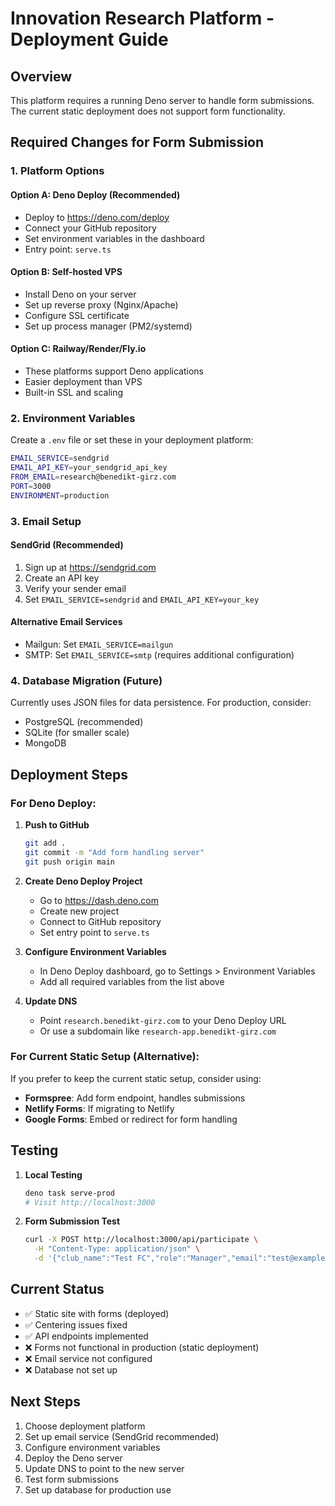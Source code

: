 # Innovation Research Platform - Deployment Guide

## Overview
This platform requires a running Deno server to handle form submissions. The current static deployment does not support form functionality.

## Required Changes for Form Submission

### 1. Platform Options

#### Option A: Deno Deploy (Recommended)
- Deploy to https://deno.com/deploy
- Connect your GitHub repository
- Set environment variables in the dashboard
- Entry point: `serve.ts`

#### Option B: Self-hosted VPS
- Install Deno on your server
- Set up reverse proxy (Nginx/Apache)
- Configure SSL certificate
- Set up process manager (PM2/systemd)

#### Option C: Railway/Render/Fly.io
- These platforms support Deno applications
- Easier deployment than VPS
- Built-in SSL and scaling

### 2. Environment Variables

Create a `.env` file or set these in your deployment platform:

```bash
EMAIL_SERVICE=sendgrid
EMAIL_API_KEY=your_sendgrid_api_key
FROM_EMAIL=research@benedikt-girz.com
PORT=3000
ENVIRONMENT=production
```

### 3. Email Setup

#### SendGrid (Recommended)
1. Sign up at https://sendgrid.com
2. Create an API key
3. Verify your sender email
4. Set `EMAIL_SERVICE=sendgrid` and `EMAIL_API_KEY=your_key`

#### Alternative Email Services
- Mailgun: Set `EMAIL_SERVICE=mailgun`
- SMTP: Set `EMAIL_SERVICE=smtp` (requires additional configuration)

### 4. Database Migration (Future)

Currently uses JSON files for data persistence. For production, consider:
- PostgreSQL (recommended)
- SQLite (for smaller scale)
- MongoDB

## Deployment Steps

### For Deno Deploy:

1. **Push to GitHub**
   ```bash
   git add .
   git commit -m "Add form handling server"
   git push origin main
   ```

2. **Create Deno Deploy Project**
   - Go to https://dash.deno.com
   - Create new project
   - Connect to GitHub repository
   - Set entry point to `serve.ts`

3. **Configure Environment Variables**
   - In Deno Deploy dashboard, go to Settings > Environment Variables
   - Add all required variables from the list above

4. **Update DNS**
   - Point `research.benedikt-girz.com` to your Deno Deploy URL
   - Or use a subdomain like `research-app.benedikt-girz.com`

### For Current Static Setup (Alternative):

If you prefer to keep the current static setup, consider using:
- **Formspree**: Add form endpoint, handles submissions
- **Netlify Forms**: If migrating to Netlify
- **Google Forms**: Embed or redirect for form handling

## Testing

1. **Local Testing**
   ```bash
   deno task serve-prod
   # Visit http://localhost:3000
   ```

2. **Form Submission Test**
   ```bash
   curl -X POST http://localhost:3000/api/participate \
     -H "Content-Type: application/json" \
     -d '{"club_name":"Test FC","role":"Manager","email":"test@example.com","innovation":"Test innovation","language":"en"}'
   ```

## Current Status

- ✅ Static site with forms (deployed)
- ✅ Centering issues fixed
- ✅ API endpoints implemented
- ❌ Forms not functional in production (static deployment)
- ❌ Email service not configured
- ❌ Database not set up

## Next Steps

1. Choose deployment platform
2. Set up email service (SendGrid recommended)
3. Configure environment variables
4. Deploy the Deno server
5. Update DNS to point to the new server
6. Test form submissions
7. Set up database for production use